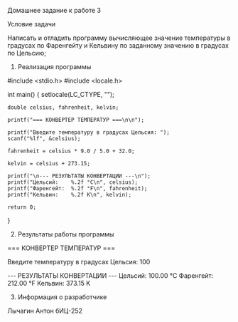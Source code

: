 Домашнее задание к работе 3

Условие задачи

Написать и отладить программу вычисляющее значение
температуры в градусах по Фаренгейту и Кельвину по заданному
значению в градусах по Цельсию;

1. Реализация программы

#include <stdio.h>
#include <locale.h>

int main() {
    setlocale(LC_CTYPE, "");

    double celsius, fahrenheit, kelvin;

    printf("=== КОНВЕРТЕР ТЕМПЕРАТУР ===\n\n");

    printf("Введите температуру в градусах Цельсия: ");
    scanf("%lf", &celsius);

    fahrenheit = celsius * 9.0 / 5.0 + 32.0;

    kelvin = celsius + 273.15;

    printf("\n--- РЕЗУЛЬТАТЫ КОНВЕРТАЦИИ ---\n");
    printf("Цельсий:    %.2f °C\n", celsius);
    printf("Фаренгейт:  %.2f °F\n", fahrenheit);
    printf("Кельвин:    %.2f K\n", kelvin);

    return 0;
}

2. Результаты работы программы

=== КОНВЕРТЕР ТЕМПЕРАТУР ===

Введите температуру в градусах Цельсия: 100

--- РЕЗУЛЬТАТЫ КОНВЕРТАЦИИ ---
Цельсий:    100.00 °C
Фаренгейт:  212.00 °F
Кельвин:    373.15 K

3. Информация о разработчике

Лычагин Антон бИЦ-252
